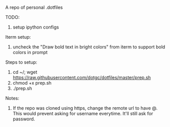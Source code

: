 A repo of personal .dotfiles

TODO:
  1. setup ipython configs

Iterm setup:
  1. uncheck the "Draw bold text in bright colors" from iterm to support bold colors in prompt

Steps to setup:
  1. cd ~/; wget https://raw.githubusercontent.com/dotgc/dotfiles/master/prep.sh
  2. chmod +x prep.sh
  3. ./prep.sh


Notes:
  1. If the repo was cloned using https, change the remote url to have <username>@. This would prevent asking for username everytime. It'll still ask for password.
